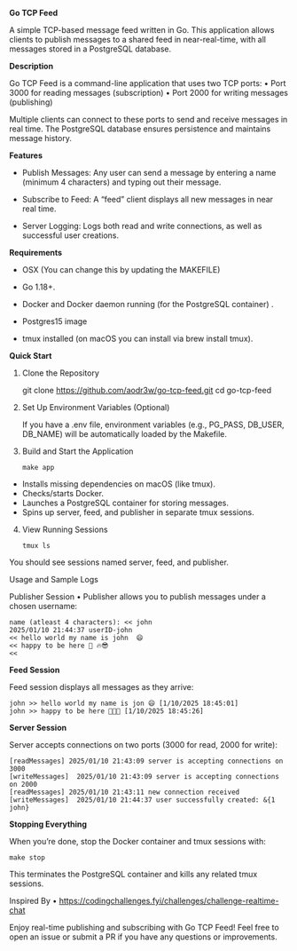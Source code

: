 **Go TCP Feed**

A simple TCP-based message feed written in Go. This application allows clients to publish messages to a shared feed in near-real-time, with all messages stored in a PostgreSQL database.

**Description**

Go TCP Feed is a command-line application that uses two TCP ports:
	•	Port 3000 for reading messages (subscription)
	•	Port 2000 for writing messages (publishing)

Multiple clients can connect to these ports to send and receive messages in real time. The PostgreSQL database ensures persistence and maintains message history.

**Features**

- Publish Messages: Any user can send a message by entering a name (minimum 4 characters) and typing out their message.

- Subscribe to Feed: A “feed” client displays all new messages in near real time.
    
- Server Logging: Logs both read and write connections, as well as successful user creations.

**Requirements**

-   OSX (You can change this by updating the MAKEFILE)

-	Go 1.18+.

-	Docker and Docker daemon running (for the PostgreSQL container) .

-   Postgres15 image

-	tmux installed (on macOS you can install via brew install tmux).


**Quick Start**

1.	Clone the Repository

    git clone https://github.com/aodr3w/go-tcp-feed.git
    cd go-tcp-feed




2.	Set Up Environment Variables (Optional)

    If you have a .env file, environment variables (e.g., PG_PASS, DB_USER, DB_NAME) will be automatically loaded by the Makefile.

3.	Build and Start the Application
    ```
    make app
    ```

- Installs missing dependencies on macOS (like tmux).
- Checks/starts Docker.
- Launches a PostgreSQL container for storing messages.
- Spins up server, feed, and publisher in separate tmux sessions.

4.	View Running Sessions
    ```
    tmux ls
    ```

You should see sessions named server, feed, and publisher.

Usage and Sample Logs

Publisher Session
	•	Publisher allows you to publish messages under a chosen username:

```
name (atleast 4 characters): << john
2025/01/10 21:44:37 userID-john
<< hello world my name is john  😄
<< happy to be here 💯 🔥😎
<<
```



**Feed Session**

Feed session displays all messages as they arrive:

```
john >> hello world my name is jon 😄 [1/10/2025 18:45:01]
john >> happy to be here 💯🔥😎 [1/10/2025 18:45:26]
```



**Server Session**

Server accepts connections on two ports (3000 for read, 2000 for write):

```
[readMessages] 2025/01/10 21:43:09 server is accepting connections on 3000
[writeMessages]  2025/01/10 21:43:09 server is accepting connections on 2000
[readMessages] 2025/01/10 21:43:11 new connection received
[writeMessages]  2025/01/10 21:44:37 user successfully created: &{1 john}
```

**Stopping Everything**

When you’re done, stop the Docker container and tmux sessions with:

```
make stop
```

This terminates the PostgreSQL container and kills any related tmux sessions.

Inspired By
	•	https://codingchallenges.fyi/challenges/challenge-realtime-chat

Enjoy real-time publishing and subscribing with Go TCP Feed!
Feel free to open an issue or submit a PR if you have any questions or improvements.